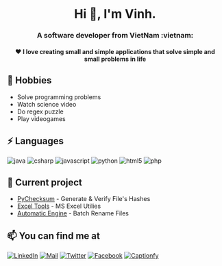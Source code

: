 <h1 align="center">Hi 👋, I'm Vinh. </h1>
<h3 align="center">A software developer from VietNam :vietnam:</h3>

<h4 align="center">❤ I love creating small and simple applications that solve simple and small problems in life<h4>

## 🤖 Hobbies
- Solve programming problems
- Watch science video
- Do regex puzzle
- Play videogames

## ⚡ Languages
![java][java-shield]
![csharp][csharp-shield]
![javascript][javascript-shield]
![python][python-shield]
![html5][html5-shield]
![php][php-shield]

## 🚀 Current project
- [PyChecksum](https://github.com/phamngocvinh/py-checksum) - Generate & Verify File's Hashes 
- [Excel Tools](https://github.com/phamngocvinh/excel-tools) - MS Excel Utilies
- [Automatic Engine](https://github.com/phamngocvinh/automatic-engine) - Batch Rename Files

## 📫 You can find me at
[![LinkedIn][linkedin-shield]][linkedin-url]
[![Mail][mail-shield]][mail-url]
[![Twitter][twitter-shield]][twitter-url]
[![Facebook][facebook-shield]][facebook-url]
[![Captionfy][captionfy-shield]][captionfy-url]

[linkedin-shield]: https://img.shields.io/badge/LinkedIn-0077B5?style=for-the-badge&logo=linkedin&logoColor=white
[linkedin-url]: https://www.linkedin.com/in/phamngocvinh932
[twitter-shield]: https://img.shields.io/badge/Twitter-1DA1F2?style=for-the-badge&logo=twitter&logoColor=white
[twitter-url]: https://twitter.com/phamngocvinh932
[facebook-shield]: https://img.shields.io/badge/Facebook-1877F2?style=for-the-badge&logo=facebook&logoColor=white
[facebook-url]: https://www.facebook.com/phamngocvinh932
[mail-shield]: https://img.shields.io/badge/Gmail-white?style=for-the-badge&logo=gmail
[mail-url]: mailto:phamngocvinh@live.com
[captionfy-shield]: https://img.shields.io/badge/Captionfy-red?style=for-the-badge&logo=YouTube
[captionfy-url]: https://www.captionfy.io/user/VinhGalaxy
  
[java-shield]: https://img.shields.io/badge/Java-ED8B00?style=for-the-badge&logo=java&logoColor=white
[csharp-shield]: https://img.shields.io/badge/C%23-239120?style=for-the-badge&logo=c-sharp&logoColor=white
[javascript-shield]: https://img.shields.io/badge/JavaScript-323330?style=for-the-badge&logo=javascript&logoColor=F7DF1E
[python-shield]: https://img.shields.io/badge/Python-3776AB?style=for-the-badge&logo=python&logoColor=white
[html5-shield]: https://img.shields.io/badge/HTML5-E34F26?style=for-the-badge&logo=html5&logoColor=white
[php-shield]: https://img.shields.io/badge/PHP-777BB4?style=for-the-badge&logo=php&logoColor=white
